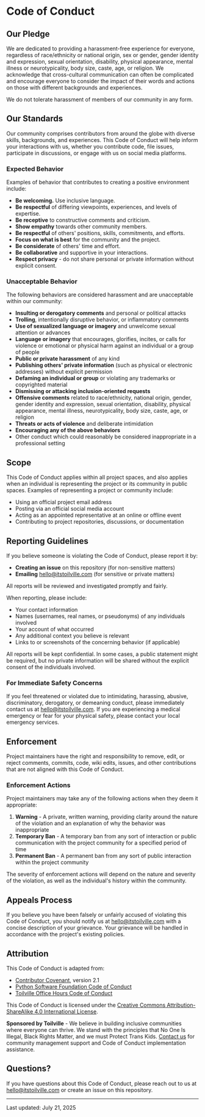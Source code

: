# Code of Conduct

## Our Pledge

We are dedicated to providing a harassment-free experience for everyone,
regardless of race/ethnicity or national origin, sex or gender, gender identity
and expression, sexual orientation, disability, physical appearance, mental
illness or neurotypicality, body size, caste, age, or religion. We acknowledge
that cross-cultural communication can often be complicated and encourage
everyone to consider the impact of their words and actions on those with
different backgrounds and experiences.

We do not tolerate harassment of members of our community in any form.

## Our Standards

Our community comprises contributors from around the globe with diverse skills,
backgrounds, and experiences. This Code of Conduct will help inform your
interactions with us, whether you contribute code, file issues, participate in
discussions, or engage with us on social media platforms.

### Expected Behavior

Examples of behavior that contributes to creating a positive environment include:

- **Be welcoming.** Use inclusive language.
- **Be respectful** of differing viewpoints, experiences, and levels of expertise.
- **Be receptive** to constructive comments and criticism.
- **Show empathy** towards other community members.
- **Be respectful** of others' positions, skills, commitments, and efforts.
- **Focus on what is best** for the community and the project.
- **Be considerate** of others' time and effort.
- **Be collaborative** and supportive in your interactions.
- **Respect privacy** - do not share personal or private information without
  explicit consent.

### Unacceptable Behavior

The following behaviors are considered harassment and are unacceptable within
our community:

- **Insulting or derogatory comments** and personal or political attacks
- **Trolling**, intentionally disruptive behavior, or inflammatory comments
- **Use of sexualized language or imagery** and unwelcome sexual attention or
  advances
- **Language or imagery** that encourages, glorifies, incites, or calls for
  violence or emotional or physical harm against an individual or a group of
  people
- **Public or private harassment** of any kind
- **Publishing others' private information** (such as physical or electronic
  addresses) without explicit permission
- **Defaming an individual or group** or violating any trademarks or
  copyrighted material
- **Dismissing or attacking inclusion-oriented requests**
- **Offensive comments** related to race/ethnicity, national origin, gender,
  gender identity and expression, sexual orientation, disability, physical
  appearance, mental illness, neurotypicality, body size, caste, age, or
  religion
- **Threats or acts of violence** and deliberate intimidation
- **Encouraging any of the above behaviors**
- Other conduct which could reasonably be considered inappropriate in a
  professional setting

## Scope

This Code of Conduct applies within all project spaces, and also applies when
an individual is representing the project or its community in public spaces.
Examples of representing a project or community include:

- Using an official project email address
- Posting via an official social media account
- Acting as an appointed representative at an online or offline event
- Contributing to project repositories, discussions, or documentation

## Reporting Guidelines

If you believe someone is violating the Code of Conduct, please report it by:

- **Creating an issue** on this repository (for non-sensitive matters)
- **Emailing** <hello@itstoilville.com> (for sensitive or private matters)

All reports will be reviewed and investigated promptly and fairly.

When reporting, please include:

- Your contact information
- Names (usernames, real names, or pseudonyms) of any individuals involved
- Your account of what occurred
- Any additional context you believe is relevant
- Links to or screenshots of the concerning behavior (if applicable)

All reports will be kept confidential. In some cases, a public statement might
be required, but no private information will be shared without the explicit
consent of the individuals involved.

### For Immediate Safety Concerns

If you feel threatened or violated due to intimidating, harassing, abusive,
discriminatory, derogatory, or demeaning conduct, please immediately contact us
at <hello@itstoilville.com>. If you are experiencing a medical emergency or
fear for your physical safety, please contact your local emergency services.

## Enforcement

Project maintainers have the right and responsibility to remove, edit, or reject
comments, commits, code, wiki edits, issues, and other contributions that are
not aligned with this Code of Conduct.

### Enforcement Actions

Project maintainers may take any of the following actions when they deem it appropriate:

1. **Warning** - A private, written warning, providing clarity around the nature
   of the violation and an explanation of why the behavior was inappropriate
2. **Temporary Ban** - A temporary ban from any sort of interaction or public
   communication with the project community for a specified period of time
3. **Permanent Ban** - A permanent ban from any sort of public interaction
   within the project community

The severity of enforcement actions will depend on the nature and severity of
the violation, as well as the individual's history within the community.

## Appeals Process

If you believe you have been falsely or unfairly accused of violating this Code
of Conduct, you should notify us at <hello@itstoilville.com> with a concise
description of your grievance. Your grievance will be handled in accordance
with the project's existing policies.

## Attribution

This Code of Conduct is adapted from:

- [Contributor Covenant](https://www.contributor-covenant.org/), version 2.1
- [Python Software Foundation Code of Conduct](https://www.python.org/psf/conduct)
- [Toilville Office Hours Code of Conduct](https://www.itstoilville.com/live/office-hours-code-of-conduct/)

This Code of Conduct is licensed under the
[Creative Commons Attribution-ShareAlike 4.0 International License](https://creativecommons.org/licenses/by-sa/4.0/).

**Sponsored by Toilville** - We believe in building inclusive communities where
everyone can thrive. We stand with the principles that No One Is Illegal,
Black Rights Matter, and we must Protect Trans Kids.
[Contact us](https://www.itstoilville.com/) for community management support
and Code of Conduct implementation assistance.

## Questions?

If you have questions about this Code of Conduct, please reach out to us at
<hello@itstoilville.com> or create an issue on this repository.

---

Last updated: July 21, 2025
